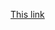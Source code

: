 <object data="notebook_covid19.html" width="105%" height="800" type="text/html"></object>

[This link](notebook_covid19.html)
